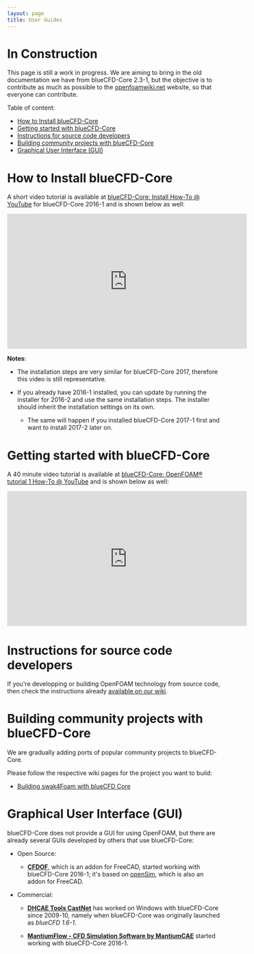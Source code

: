 ```yaml
---
layout: page
title: User Guides
---
```


# In Construction

This page is still a work in progress. We are aiming to bring in the old
documentation we have from blueCFD-Core 2.3-1, but the objective is to contribute
as much as possible to the [openfoamwiki.net](https://openfoamwiki.net) website,
so that everyone can contribute.

Table of content:
* [How to Install blueCFD-Core](#how-to-install-bluecfd-core)
* [Getting started with blueCFD-Core](#getting-started-with-bluecfd-core)
* [Instructions for source code developers](#instructions-for-source-code-developers)
* [Building community projects with blueCFD-Core](#building-community-projects-with-bluecfd-core)
* [Graphical User Interface (GUI)](#graphical-user-interface-gui)

# How to Install blueCFD-Core

A short video tutorial is available at [blueCFD-Core: Install How-To @ YouTube](https://www.youtube.com/watch?v=nl7er2t-TnU) for blueCFD-Core 2016-1 and is shown below as well:
<iframe width="560" height="315" src="https://www.youtube.com/embed/nl7er2t-TnU" frameborder="0" allowfullscreen></iframe>

**Notes**:

* The installation steps are very similar for blueCFD-Core 2017, therefore this video is still representative.

* If you already have 2016-1 installed, you can update by running the
installer for 2016-2 and use the same installation steps. The installer should
inherit the installation settings on its own.

    * The same will happen if you installed blueCFD-Core 2017-1 first and want to install 2017-2 later on.


# Getting started with blueCFD-Core

A 40 minute video tutorial is available at [blueCFD-Core: OpenFOAM® tutorial 1 How-To @ YouTube](https://www.youtube.com/watch?v=1Ti0yU1JdTQ) and is shown below as well:
<iframe width="560" height="315" src="https://www.youtube.com/embed/1Ti0yU1JdTQ" frameborder="0" allowfullscreen></iframe>


# Instructions for source code developers
If you're developping or building OpenFOAM technology from source code, then
check the instructions already [available on our wiki](https://github.com/blueCFD/Core/wiki/).


# Building community projects with blueCFD-Core

We are gradually adding ports of popular community projects to blueCFD-Core.

Please follow the respective wiki pages for the project you want to build:

* [Building swak4Foam with blueCFD Core](https://github.com/blueCFD/Core/wiki/Building-swak4Foam-with-blueCFD-Core)


# Graphical User Interface (GUI)

blueCFD-Core does not provide a GUI for using OpenFOAM, but there are already
several GUIs developed by others that use blueCFD-Core:

* Open Source:

    * **[CFDOF](https://github.com/jaheyns/CfdOF#computational-fluid-dynamics-cfd-workbench-for-freecad)**,
      which is an addon for FreeCAD, started working
      with blueCFD-Core 2016-1; it's based on
      [openSim](https://opensimsa.github.io/download.html), which is also an
      addon for FreeCAD.

* Commercial:

    * **[DHCAE Tools CastNet](http://www.dhcae-tools.com/CastNet.html)** has worked
      on Windows with blueCFD-Core since 2009-10, namely when blueCFD-Core was
      originally launched as _blueCFD 1.6-1_.

    * **[MantiumFlow - CFD Simulation Software by MantiumCAE](http://mantiumflow.com/installation/)**
      started working with blueCFD-Core 2016-1.

